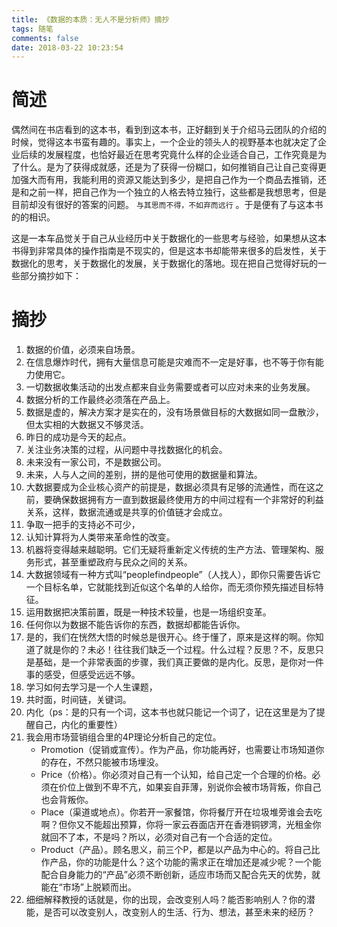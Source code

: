 ```yaml
---
title: 《数据的本质：无人不是分析师》摘抄
tags: 随笔
comments: false
date: 2018-03-22 10:23:54
---
```

# 简述
偶然间在书店看到的这本书，看到到这本书，正好翻到关于介绍马云团队的介绍的时候，觉得这本书蛮有趣的。事实上，一个企业的领头人的视野基本也就决定了企业后续的发展程度，也恰好最近在思考究竟什么样的企业适合自己，工作究竟是为了什么。是为了获得成就感，还是为了获得一份糊口，如何推销自己让自己变得更加强大而有用，我能利用的资源又能达到多少，是把自己作为一个商品去推销，还是和之前一样，把自己作为一个独立的人格去特立独行，这些都是我想思考，但是目前却没有很好的答案的问题。 ``与其思而不得，不如弃而远行`` 。于是便有了与这本书的的相识。
<!--more-->
这是一本车品觉关于自己从业经历中关于数据化的一些思考与经验，如果想从这本书得到非常具体的操作指南是不现实的，但是这本书却能带来很多的启发性，关于数据化的思考，关于数据化的发展，关于数据化的落地。现在把自己觉得好玩的一些部分摘抄如下：

# 摘抄
1. 数据的价值，必须来自场景。
2. 在信息爆炸时代，拥有大量信息可能是灾难而不一定是好事，也不等于你有能力使用它。
3. 一切数据收集活动的出发点都来自业务需要或者可以应对未来的业务发展。
4. 数据分析的工作最终必须落在产品上。
5. 数据是虚的，解决方案才是实在的，没有场景做目标的大数据如同一盘散沙，但太实相的大数据又不够灵活。
6. 昨日的成功是今天的起点。
7. 关注业务决策的过程，从问题中寻找数据化的机会。
8. 未来没有一家公司，不是数据公司。
9. 未来，人与人之间的差别，拼的是他可使用的数据量和算法。
10. 大数据要成为企业核心资产的前提是，数据必须具有足够的流通性，而在这之前，要确保数据拥有方一直到数据最终使用方的中间过程有一个非常好的利益关系，这样，数据流通或是共享的价值链才会成立。
11. 争取一把手的支持必不可少，
12. 认知计算将为人类带来革命性的改变。
13. 机器将变得越来越聪明。它们无疑将重新定义传统的生产方法、管理架构、服务形式，甚至重塑政府与民众之间的关系。
14. 大数据领域有一种方式叫“peoplefindpeople”（人找人），即你只需要告诉它一个目标名单，它就能找到近似这个名单的人给你，而无须你预先描述目标特征。
15. 运用数据把决策前置，既是一种技术较量，也是一场组织变革。
16. 任何你以为数据不能告诉你的东西，数据却都能告诉你。
17. 是的，我们在恍然大悟的时候总是很开心。终于懂了，原来是这样的啊。你知道了就是你的？未必！往往我们缺乏一个过程。什么过程？反思？不，反思只是基础，是一个非常表面的步骤，我们真正要做的是内化。反思，是你对一件事的感受，但感受远远不够。
18. 学习如何去学习是一个人生课题，
19. 共时面，时间链，关键词。
20. 内化（ps：是的只有一个词，这本书也就只能记一个词了，记在这里是为了提醒自己，内化的重要性）
21. 我会用市场营销组合里的4P理论分析自己的定位。
    * Promotion（促销或宣传）。作为产品，你功能再好，也需要让市场知道你的存在，不然只能被市场埋没。
    * Price（价格）。你必须对自己有一个认知，给自己定一个合理的价格。必须在价位上做到不卑不亢，如果妄自菲薄，别说你会被市场背叛，你自己也会背叛你。
    * Place（渠道或地点）。你若开一家餐馆，你将餐厅开在垃圾堆旁谁会去吃啊？但你又不能超出预算，你将一家云吞面店开在香港铜锣湾，光租金你就回不了本，不是吗？所以，必须对自己有一个合适的定位。
    * Product（产品）。顾名思义，前三个P，都是以产品为中心的。将自己比作产品，你的功能是什么？这个功能的需求正在增加还是减少呢？一个能配合自身能力的“产品”必须不断创新，适应市场而又配合先天的优势，就能在“市场”上脱颖而出。
21. 细细解释教授的话就是，你的出现，会改变别人吗？能否影响别人？你的潜能，是否可以改变别人，改变别人的生活、行为、想法，甚至未来的经历？
